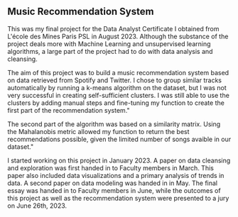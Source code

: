 ## Music Recommendation System

This was my final project for the Data Analyst Certificate I obtained from L'école des Mines Paris PSL in August 2023. Although the substance of the project deals more with Machine Learning and unsupervised learning algorithms, a large part of the project had to do with data analysis and cleansing.

The aim of this project was to build a music recommendation system based on data retrieved from Spotify and Twitter.
I chose to group similar tracks automatically by running a k-means algorithm on the dataset, but I was not very successful in creating self-sufficient clusters. I was still able to use the clusters by adding manual steps and fine-tuning my function to create the first part of the recommendation system."


The second part of the algorithm was based on a similarity matrix. Using the Mahalanobis metric allowed my function to return the best recommendations possible, given the limited number of songs avaible in our dataset."


I started working on this project in January 2023. A paper on data cleansing and exploration was first handed in to Faculty members in March. This paper also included data visualizations and a primary analysis of trends in data. A second paper on data modeling was handed in in May. The final essay was handed in to Faculty members in June, while the outcomes of this project as well as the recommendation system were presented to a jury on June 26th, 2023.